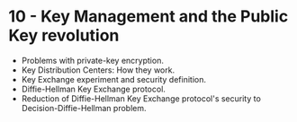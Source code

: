 # 10 - Key Management and the Public Key revolution

* Problems with private-key encryption.
* Key Distribution Centers: How they work.
* Key Exchange experiment and security definition.
* Diffie-Hellman Key Exchange protocol.
* Reduction of Diffie-Hellman Key Exchange protocol's security to Decision-Diffie-Hellman problem.
